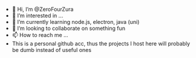 - 👋 Hi, I’m @ZeroFourZura
- 👀 I’m interested in ...
- 🌱 I’m currently learning node.js, electron, java (uni)
- 💞️ I’m looking to collaborate on something fun
- 📫 How to reach me ...
- This is a personal github acc, thus the projects I host here will probably be dumb instead of useful ones

<!---
ZeroFourZura/ZeroFourZura is a ✨ special ✨ repository because its `README.md` (this file) appears on your GitHub profile.
You can click the Preview link to take a look at your changes.
--->
